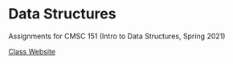 # Data Structures
Assignments for CMSC 151 (Intro to Data Structures, Spring 2021)

[Class Website](https://cs.brynmawr.edu/cs151/)
